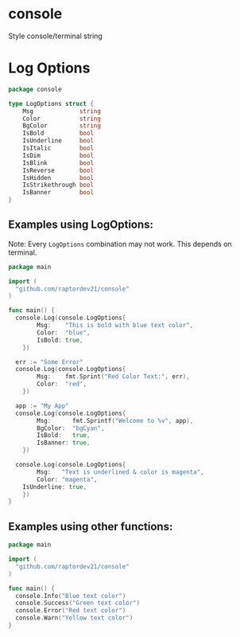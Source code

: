 # console
Style console/terminal string

# Log Options
```go
package console

type LogOptions struct {
	Msg             string
	Color           string
	BgColor         string
	IsBold          bool
	IsUnderline     bool
	IsItalic        bool
	IsDim           bool
	IsBlink         bool
	IsReverse       bool
	IsHidden        bool
	IsStrikethrough bool
	IsBanner        bool
}
```

## Examples using LogOptions:
Note: Every `LogOptions` combination may not work. This depends on terminal.
```go
package main

import (
  "github.com/raptordev21/console"
)

func main() {
  console.Log(console.LogOptions{
		Msg:    "This is bold with blue text color",
		Color:  "blue",
		IsBold: true,
	})

  err := "Some Error" 
  console.Log(console.LogOptions{
		Msg:    fmt.Sprint("Red Color Text:", err),
		Color:  "red",
	})

  app := "My App"
  console.Log(console.LogOptions{
		Msg:      fmt.Sprintf("Welcome to %v", app),
		BgColor:  "bgCyan",
		IsBold:   true,
		IsBanner: true,
	})

  console.Log(console.LogOptions{
		Msg:   "Text is underlined & color is magenta",
		Color: "magenta",
    IsUnderline: true,
	})
}
```

## Examples using other functions:
```go
package main

import (
  "github.com/raptordev21/console"
)

func main() {
  console.Info("Blue text color")
  console.Success("Green text color")
  console.Error("Red text color")
  console.Warn("Yellow text color")
}
```

